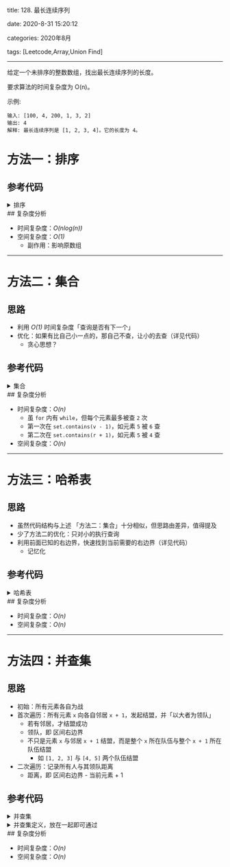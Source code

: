 title: 128. 最长连续序列

date: 2020-8-31 15:20:12

categories: 2020年8月

tags: [Leetcode,Array,Union Find]

---


给定一个未排序的整数数组，找出最长连续序列的长度。

<!-- more -->


要求算法的时间复杂度为 O(n)。

示例:

    输入: [100, 4, 200, 1, 3, 2]
    输出: 4
    解释: 最长连续序列是 [1, 2, 3, 4]。它的长度为 4。


# 方法一：排序

## 参考代码
<details>
    <summary>排序</summary>

```java
public int longestConsecutive(int[] nums) {
    if (nums.length == 0) return 0;

    Arrays.sort(nums);

    // max 最终结果, curr 当前长度, last 上个数字
    int max = 1, curr = 1, last = nums[0];
    for (int i = 1; i < nums.length; i++) {
        if (nums[i] == last) continue;
        if (nums[i] == last + 1) curr++; // 符合连续，长度 +1
        else {
            max = Math.max(max, curr); // 连不上了，记录长度
            curr = 1; // 重新开始
        }
        last = nums[i];
    }
    max = Math.max(max, curr); // 别忘了最后一段的连续区间
    return max;
}
```

</details>
## 复杂度分析

- 时间复杂度：*O(nlog(n))*
- 空间复杂度：*O(1)*
  - 副作用：影响原数组

---

# 方法二：集合

## 思路

- 利用 *O(1)* 时间复杂度「查询是否有下一个」
- 优化：如果有比自己小一点的，那自己不查，让小的去查（详见代码）
  - 贪心思想？

## 参考代码

<details>
    <summary>集合</summary>

```java
public int longestConsecutive(int[] nums) {
    if (nums.length == 0) return 0;

    int n = nums.length, max = 1;
    Set<Integer> set = new HashSet<>();
    for (int v : nums) set.add(v);

    for (int v : nums) {
        // 技巧：如果有比自己小一点的，那自己不查，让小的去查
        if (set.contains(v - 1)) continue;

        int r = v; // r: right 表示「以 v 开头，能连续到多少」
        while (set.contains(r + 1)) r++; // 逐个查看
        max = Math.max(max, r - v + 1); // 记录区间 [v, r] 长度
    }
    return max;
}
```

</details>
## 复杂度分析

- 时间复杂度：*O(n)*
  - 虽 `for` 内有 `while`，但每个元素最多被查 `2` 次
  - 第一次在 `set.contains(v - 1)`，如元素 `5` 被 `6` 查
  - 第二次在 `set.contains(r + 1)`，如元素 `5` 被 `4` 查
- 空间复杂度：*O(n)*

---

# 方法三：哈希表

## 思路

- 虽然代码结构与上述 「方法二：集合」十分相似，但思路由差异，值得提及
- 少了方法二的优化：只对小的执行查询
- 利用前面已知的右边界，快速找到当前需要的右边界（详见代码）
  - 记忆化

## 参考代码

<details>
    <summary>哈希表</summary>

```java
public int longestConsecutive(int[] nums) {
    if (nums.length == 0) return 0;

    Map<Integer, Integer> map = new HashMap<>(); // 记录区间 [v, r]
    for (int v : nums) map.put(v, v);

    int max = 1;
    for (int v : nums) {
        int r = v;
        while (map.containsKey(r + 1))
            r = map.get(r + 1); // 利用前面已知的右边界，快速找到当前需要的右边界
        map.put(v, r);
        max = Math.max(max, r - v + 1);
    }
    return max;
}
```

</details>
## 复杂度分析

- 时间复杂度：*O(n)*
- 空间复杂度：*O(n)*

---

# 方法四：并查集

## 思路

- 初始：所有元素各自为战
- 首次遍历：所有元素 `x` 向各自邻居 `x + 1`，发起结盟，并「以大者为领队」
  - 若有邻居，才结盟成功
  - 领队，即 区间右边界
  - 不只是元素 `x` 与邻居 `x + 1` 结盟，而是整个 `x` 所在队伍与整个 `x + 1` 所在队伍结盟
    - 如 `[1, 2, 3]` 与 `[4, 5]` 两个队伍结盟
- 二次遍历：记录所有人与其领队距离
  - 距离，即 区间右边界 - 当前元素 + 1

## 参考代码

<details>
    <summary>并查集</summary>

```java
public int longestConsecutive(int[] nums) {
    if (nums.length == 0) return 0;
    
    // 首次遍历，与邻居结盟
    UnionFind uf = new UnionFind(nums);
    for (int v : nums)
        uf.union(v, v + 1); // uf.union() 结盟

    // 二次遍历，记录领队距离
    int max = 1;
    for (int v : nums)
        max = Math.max(max, uf.find(v) - v + 1); // uf.find() 查找领队
    return max;
}
```

</details>

<details>
    <summary>并查集定义，放在一起即可通过</summary>

```java
class UnionFind {
    private int count;//还剩几支队伍
    private Map<Integer, Integer> parent; // (curr, leader)

    UnionFind(int[] arr) {
        count = arr.length;
        parent = new HashMap<>();
        for (int v : arr)
            parent.put(v, v); // 初始时，各自为战，自己是自己的领队
    }

    // 结盟
    void union(int p, int q) {
        // 不只是 p 与 q 结盟，而是整个 p 所在队伍 与 q 所在队伍结盟
        // 结盟需各领队出面，而不是小弟出面
        Integer rootP = find(p), rootQ = find(q);
        if (rootP == rootQ) return;
        if (rootP == null || rootQ == null) return;

        // 结盟
        parent.put(rootP, rootQ); // 谁大听谁
        // 应取 max，而本题已明确 p < q 才可这么写
        // 当前写法有损封装性，算法题可不纠结

        count--;
    }

    // 查找领队
    Integer find(int p) {
        if (!parent.containsKey(p))
            return null;

        // 递归向上找领队
        int root = p;
        while (root != parent.get(root))
            root = parent.get(root);

        // 路径压缩：扁平化管理，避免日后找领队层级过深
        while (p != parent.get(p)) {
            int curr = p;
            p = parent.get(p);
            parent.put(curr, root);
        }

        return root;
    }
}
```

</details>
## 复杂度分析

- 时间复杂度：*O(n)*
- 空间复杂度：*O(n)*